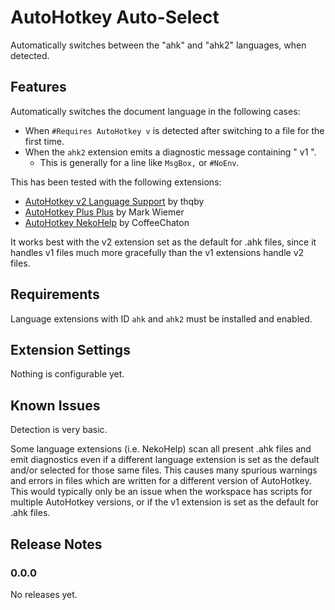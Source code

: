 # AutoHotkey Auto-Select

Automatically switches between the "ahk" and "ahk2" languages, when detected.

## Features

Automatically switches the document language in the following cases:
  - When `#Requires AutoHotkey v` is detected after switching to a file for the first time.
  - When the `ahk2` extension emits a diagnostic message containing " v1 ".
    + This is generally for a line like `MsgBox,` or `#NoEnv`.

This has been tested with the following extensions:
  - [AutoHotkey v2 Language Support](https://marketplace.visualstudio.com/items?itemName=thqby.vscode-autohotkey2-lsp) by thqby
  - [AutoHotkey Plus Plus](https://marketplace.visualstudio.com/items?itemName=mark-wiemer.vscode-autohotkey-plus-plus) by Mark Wiemer
  - [AutoHotkey NekoHelp](https://marketplace.visualstudio.com/items?itemName=cat1122.vscode-autohotkey-neko-help) by CoffeeChaton

It works best with the v2 extension set as the default for .ahk files, since it handles v1 files much more gracefully than the v1 extensions handle v2 files.

## Requirements

Language extensions with ID `ahk` and `ahk2` must be installed and enabled.

## Extension Settings

Nothing is configurable yet.

## Known Issues

Detection is very basic.

Some language extensions (i.e. NekoHelp) scan all present .ahk files and emit diagnostics even if a different language extension is set as the default and/or selected for those same files. This causes many spurious warnings and errors in files which are written for a different version of AutoHotkey. This would typically only be an issue when the workspace has scripts for multiple AutoHotkey versions, or if the v1 extension is set as the default for .ahk files.

## Release Notes

### 0.0.0

No releases yet.
